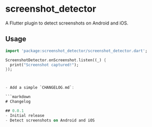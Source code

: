 # screenshot_detector

A Flutter plugin to detect screenshots on Android and iOS.

## Usage

```dart
import 'package:screenshot_detector/screenshot_detector.dart';

ScreenshotDetector.onScreenshot.listen((_) {
  print("Screenshot captured!");
});



- Add a simple `CHANGELOG.md`:

```markdown
# Changelog

## 0.0.1
- Initial release
- Detect screenshots on Android and iOS
